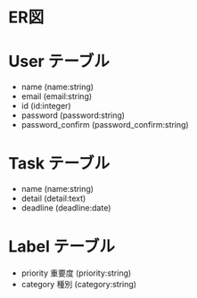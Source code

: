# ER図

# User テーブル
* name  (name:string)
* email  (email:string)
* id  (id:integer) 
* password  (password:string)
* password_confirm  (password_confirm:string)
    
 
# Task テーブル
* name  (name:string)
* detail  (detail:text)
* deadline  (deadline:date)

# Label テーブル
* priority 重要度 (priority:string)
* category 種別  (category:string)
